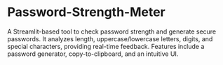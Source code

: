 # Password-Strength-Meter
A Streamlit-based tool to check password strength and generate secure passwords. It analyzes length, uppercase/lowercase letters, digits, and special characters, providing real-time feedback. Features include a password generator, copy-to-clipboard, and an intuitive UI.
